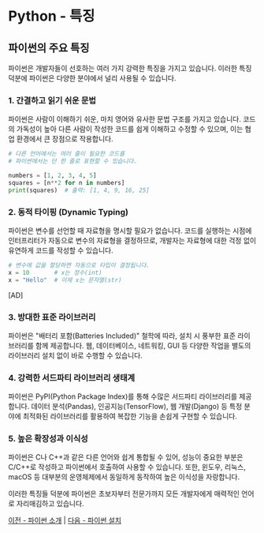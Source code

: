 # Python - 특징

## 파이썬의 주요 특징
파이썬은 개발자들이 선호하는 여러 가지 강력한 특징을 가지고 있습니다. 이러한 특징 덕분에 파이썬은 다양한 분야에서 널리 사용될 수 있습니다.

### 1. 간결하고 읽기 쉬운 문법
파이썬은 사람이 이해하기 쉬운, 마치 영어와 유사한 문법 구조를 가지고 있습니다. 코드의 가독성이 높아 다른 사람이 작성한 코드를 쉽게 이해하고 수정할 수 있으며, 이는 협업 환경에서 큰 장점으로 작용합니다.

```python
# 다른 언어에서는 여러 줄이 필요한 코드를
# 파이썬에서는 단 한 줄로 표현할 수 있습니다.

numbers = [1, 2, 3, 4, 5]
squares = [n**2 for n in numbers]
print(squares)  # 출력: [1, 4, 9, 16, 25]
```

### 2. 동적 타이핑 (Dynamic Typing)
파이썬은 변수를 선언할 때 자료형을 명시할 필요가 없습니다. 코드를 실행하는 시점에 인터프리터가 자동으로 변수의 자료형을 결정하므로, 개발자는 자료형에 대한 걱정 없이 유연하게 코드를 작성할 수 있습니다.

```python
# 변수에 값을 할당하면 자동으로 타입이 결정됩니다.
x = 10       # x는 정수(int)
x = "Hello"  # 이제 x는 문자열(str)
```

[AD]

### 3. 방대한 표준 라이브러리
파이썬은 "배터리 포함(Batteries Included)" 철학에 따라, 설치 시 풍부한 표준 라이브러리를 함께 제공합니다. 웹, 데이터베이스, 네트워킹, GUI 등 다양한 작업을 별도의 라이브러리 설치 없이 바로 수행할 수 있습니다.

### 4. 강력한 서드파티 라이브러리 생태계
파이썬은 PyPI(Python Package Index)를 통해 수많은 서드파티 라이브러리를 제공합니다. 데이터 분석(Pandas), 인공지능(TensorFlow), 웹 개발(Django) 등 특정 분야에 최적화된 라이브러리를 활용하여 복잡한 기능을 손쉽게 구현할 수 있습니다.

### 5. 높은 확장성과 이식성
파이썬은 C나 C++과 같은 다른 언어와 쉽게 통합될 수 있어, 성능이 중요한 부분은 C/C++로 작성하고 파이썬에서 호출하여 사용할 수 있습니다. 또한, 윈도우, 리눅스, macOS 등 대부분의 운영체제에서 동일하게 동작하여 높은 이식성을 자랑합니다.

이러한 특징들 덕분에 파이썬은 초보자부터 전문가까지 모든 개발자에게 매력적인 언어로 자리매김하고 있습니다.

[이전 - 파이썬 소개](./intro) | [다음 - 파이썬 설치](./install)
